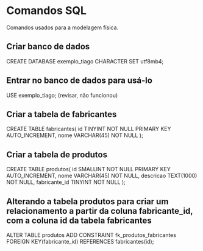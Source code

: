 # Comandos SQL

Comandos usados para a modelagem física.

## Criar banco de dados

CREATE DATABASE exemplo_tiago CHARACTER SET utf8mb4;

## Entrar no banco de dados para usá-lo

USE exemplo_tiago; (revisar, não funcionou)

## Criar a tabela de fabricantes

CREATE TABLE fabricantes(
    id TINYINT NOT NULL PRIMARY KEY AUTO_INCREMENT,
    nome VARCHAR(45) NOT NULL
);

## Criar a tabela de produtos

CREATE TABLE produtos(
    id SMALLINT NOT NULL PRIMARY KEY AUTO_INCREMENT,
    nome VARCHAR(45) NOT NULL,
    descricao TEXT(1000) NOT NULL,
    fabricante_id TINYINT NOT NULL
);

## Alterando a tabela produtos para criar um relacionamento a partir da coluna fabricante_id, com a coluna id da tabela fabricantes

ALTER TABLE produtos
    ADD CONSTRAINT fk_produtos_fabricantes
    FOREIGN KEY(fabricante_id) REFERENCES fabricantes(id);



